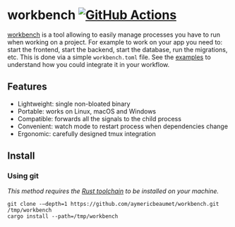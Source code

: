 # workbench [![GitHub Actions](https://github.com/aymericbeaumet/workbench/actions/workflows/ci.yml/badge.svg)](https://github.com/aymericbeaumet/workbench/actions/workflows/ci.yml)

[workbench](https://github.com/aymericbeaumet/workbench) is a tool allowing to easily manage processes you have to run when working on a project. For example to work on your app you need to: start the frontend, start the backend, start the database, run the migrations, etc. This is done via a simple `workbench.toml` file. See the [examples](./examples) to understand how you could integrate it in your workflow.

## Features

- Lightweight: single non-bloated binary
- Portable: works on Linux, macOS and Windows
- Compatible: forwards all the signals to the child process
- Convenient: watch mode to restart process when dependencies change
- Ergonomic: carefully designed tmux integration

## Install

### Using git

_This method requires the [Rust
toolchain](https://www.rust-lang.org/tools/install) to be installed on your
machine._

```
git clone -–depth=1 https://github.com/aymericbeaumet/workbench.git /tmp/workbench
cargo install --path=/tmp/workbench
```
